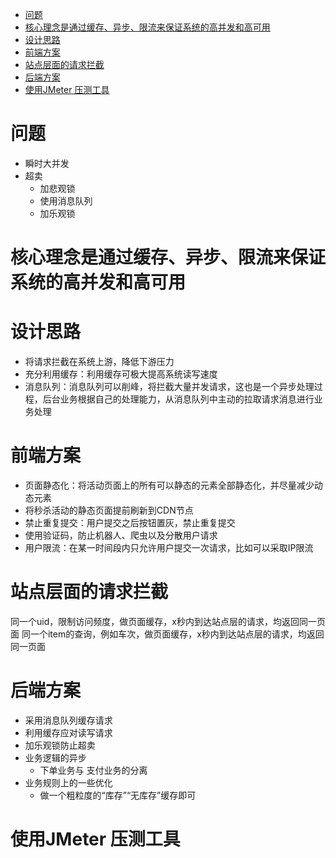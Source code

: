 <!-- TOC -->

- [问题](#问题)
- [核心理念是通过缓存、异步、限流来保证系统的高并发和高可用](#核心理念是通过缓存异步限流来保证系统的高并发和高可用)
- [设计思路](#设计思路)
- [前端方案](#前端方案)
- [站点层面的请求拦截](#站点层面的请求拦截)
- [后端方案](#后端方案)
- [使用JMeter 压测工具](#使用jmeter-压测工具)

<!-- /TOC -->
# 问题
* 瞬时大并发
* 超卖
    * 加悲观锁
    * 使用消息队列
    * 加乐观锁
# 核心理念是通过缓存、异步、限流来保证系统的高并发和高可用

# 设计思路
* 将请求拦截在系统上游，降低下游压力
* 充分利用缓存：利用缓存可极大提高系统读写速度
* 消息队列：消息队列可以削峰，将拦截大量并发请求，这也是一个异步处理过程，后台业务根据自己的处理能力，从消息队列中主动的拉取请求消息进行业务处理

# 前端方案
* 页面静态化：将活动页面上的所有可以静态的元素全部静态化，并尽量减少动态元素
* 将秒杀活动的静态页面提前刷新到CDN节点
* 禁止重复提交：用户提交之后按钮置灰，禁止重复提交
* 使用验证码，防止机器人、爬虫以及分散用户请求
* 用户限流：在某一时间段内只允许用户提交一次请求，比如可以采取IP限流
# 站点层面的请求拦截
同一个uid，限制访问频度，做页面缓存，x秒内到达站点层的请求，均返回同一页面
同一个item的查询，例如车次，做页面缓存，x秒内到达站点层的请求，均返回同一页面
# 后端方案
* 采用消息队列缓存请求
* 利用缓存应对读写请求
* 加乐观锁防止超卖
* 业务逻辑的异步
    * 下单业务与 支付业务的分离
* 业务规则上的一些优化
    * 做一个粗粒度的“库存”“无库存”缓存即可
# 使用JMeter 压测工具